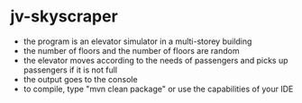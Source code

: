 # jv-skyscraper
- the program is an elevator simulator in a multi-storey building
- the number of floors and the number of floors are random
- the elevator moves according to the needs of passengers and picks up passengers if it is not full
- the output goes to the console
- to compile, type "mvn clean package" or use the capabilities of your IDE
